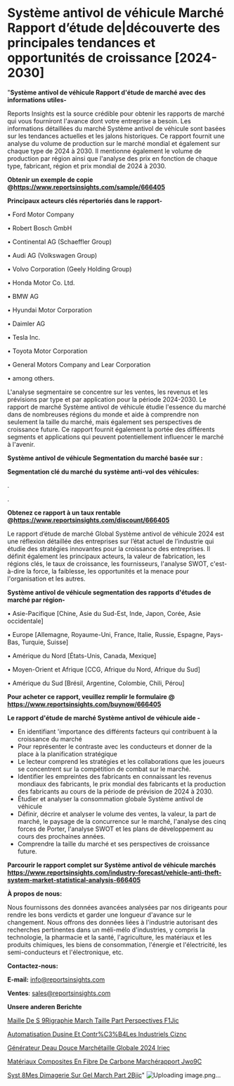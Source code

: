 # Système antivol de véhicule Marché Rapport d’étude de|découverte des principales tendances et opportunités de croissance [2024-2030]

"<strong>Système antivol de véhicule Rapport d'étude de marché avec des informations utiles-</strong>

Reports Insights est la source crédible pour obtenir les rapports de marché qui vous fourniront l'avance dont votre entreprise a besoin. Les informations détaillées du marché Système antivol de véhicule sont basées sur les tendances actuelles et les jalons historiques. Ce rapport fournit une analyse du volume de production sur le marché mondial et également sur chaque type de 2024 à 2030. Il mentionne également le volume de production par région ainsi que l'analyse des prix en fonction de chaque type, fabricant, région et prix mondial de 2024 à 2030.

<strong><b>Obtenir un exemple de copie @</b></strong><a href=https://www.reportsinsights.com/sample/666405><strong><b>https://www.reportsinsights.com/sample/666405</b></strong></a>

<b>Principaux acteurs clés répertoriés dans le rapport-</b>

<b> </b>• Ford Motor Company

• Robert Bosch GmbH

• Continental AG (Schaeffler Group)

• Audi AG (Volkswagen Group)

• Volvo Corporation (Geely Holding Group)

• Honda Motor Co. Ltd.

• BMW AG

• Hyundai Motor Corporation

• Daimler AG

• Tesla Inc.

• Toyota Motor Corporation

• General Motors Company and Lear Corporation

• among others.

L'analyse segmentaire se concentre sur les ventes, les revenus et les prévisions par type et par application pour la période 2024-2030. Le rapport de marché Système antivol de véhicule étudie l'essence du marché dans de nombreuses régions du monde et aide à comprendre non seulement la taille du marché, mais également ses perspectives de croissance future. Ce rapport fournit également la portée des différents segments et applications qui peuvent potentiellement influencer le marché à l'avenir.

<strong>Système antivol de véhicule Segmentation du marché basée sur :</strong>

<strong> Segmentation clé du marché du système anti-vol des véhicules: </strong>

.

.

<strong><b>Obtenez ce rapport à un taux rentable @</b></strong><a href=https://www.reportsinsights.com/discount/666405><strong><b>https://www.reportsinsights.com/discount/666405</b></strong></a>

Le rapport d’étude de marché Global Système antivol de véhicule 2024 est une réflexion détaillée des entreprises sur l’état actuel de l’industrie qui étudie des stratégies innovantes pour la croissance des entreprises. Il définit également les principaux acteurs, la valeur de fabrication, les régions clés, le taux de croissance, les fournisseurs, l'analyse SWOT, c'est-à-dire la force, la faiblesse, les opportunités et la menace pour l'organisation et les autres.

<strong>Système antivol de véhicule segmentation des rapports d'études de marché par région-</strong>

• Asie-Pacifique [Chine, Asie du Sud-Est, Inde, Japon, Corée, Asie occidentale]

• Europe [Allemagne, Royaume-Uni, France, Italie, Russie, Espagne, Pays-Bas, Turquie, Suisse]

• Amérique du Nord [États-Unis, Canada, Mexique]

• Moyen-Orient et Afrique [CCG, Afrique du Nord, Afrique du Sud]

• Amérique du Sud [Brésil, Argentine, Colombie, Chili, Pérou]

<strong>Pour acheter ce rapport, veuillez remplir le formulaire @   <a href=https://www.reportsinsights.com/buynow/666405>https://www.reportsinsights.com/buynow/666405</a></strong>

<strong>Le rapport d'étude de marché Système antivol de véhicule aide -</strong>
<ul>
  <li>En identifiant 'importance des différents facteurs qui contribuent à la croissance du marché</li>
  <li>Pour représenter le contraste avec les conducteurs et donner de la place à la planification stratégique</li>
  <li>Le lecteur comprend les stratégies et les collaborations que les joueurs se concentrent sur la compétition de combat sur le marché.</li>
  <li>Identifier les empreintes des fabricants en connaissant les revenus mondiaux des fabricants, le prix mondial des fabricants et la production des fabricants au cours de la période de prévision de 2024 à 2030.</li>
  <li>Étudier et analyser la consommation globale Système antivol de véhicule</li>
  <li>Définir, décrire et analyser le volume des ventes, la valeur, la part de marché, le paysage de la concurrence sur le marché, l'analyse des cinq forces de Porter, l'analyse SWOT et les plans de développement au cours des prochaines années.</li>
  <li>Comprendre la taille du marché et ses perspectives de croissance future.</li>
</ul>

<strong>Parcourir le rapport complet sur Système antivol de véhicule marchés <a href=https://www.reportsinsights.com/industry-forecast/vehicle-anti-theft-system-market-statistical-analysis-666405>https://www.reportsinsights.com/industry-forecast/vehicle-anti-theft-system-market-statistical-analysis-666405</a></strong>

<strong>À propos de nous:</strong>

Nous fournissons des données avancées analysées par nos dirigeants pour rendre les bons verdicts et garder une longueur d'avance sur le changement. Nous offrons des données liées à l'industrie autorisant des recherches pertinentes dans un méli-mélo d'industries, y compris la technologie, la pharmacie et la santé, l'agriculture, les matériaux et les produits chimiques, les biens de consommation, l'énergie et l'électricité, les semi-conducteurs et l'électronique, etc.

<strong>Contactez-nous:</strong>

<strong>E-mail:</strong> <a href=mailto:info@reportsinsights.com>info@reportsinsights.com</a>

<strong>Ventes</strong>: <a href=mailto:sales@reportsinsights.com>sales@reportsinsights.com</a>

<strong>Unsere anderen Berichte</strong>

<a href=https://www.linkedin.com/pulse/maille-de-s%C3%A9rigraphie-march%C3%A9-taille-part-perspectives-f1jic/>Maille De S 9Rigraphie March Taille Part Perspectives F1Jic</a>

<a href=https://www.linkedin.com/pulse/automatisation-dusine-et-contr%C3%B4les-industriels-ciznc/>Automatisation Dusine Et Contr%C3%B4Les Industriels Ciznc</a>

<a href=https://www.linkedin.com/pulse/générateur-deau-douce-marchétaille-globale-2024-iriec/>Générateur Deau Douce Marchétaille Globale 2024 Iriec</a>

<a href=https://www.linkedin.com/pulse/matériaux-composites-en-fibre-de-carbone-marchérapport-jwo9c/>Matériaux Composites En Fibre De Carbone Marchérapport Jwo9C</a>

<a href=https://www.linkedin.com/pulse/syst%C3%A8mes-dimagerie-sur-gel-march%C3%A9-part-2bjic/>Syst 8Mes Dimagerie Sur Gel March Part 2Bjic</a>"
![Uploading image.png…]()
